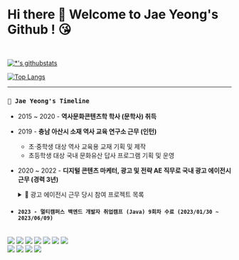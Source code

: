 # Hi there 👋 Welcome to Jae Yeong's Github ! 😘

<br>

[![*'s githubstats](https://github-readme-stats.vercel.app/api?username=chujaeyeong&show_icons=true&theme=dracula)](https://github.com/chujaeyeong)

[![Top Langs](https://github-readme-stats.vercel.app/api/top-langs/?username=chujaeyeong&layout=compact&theme=dracula)](https://github.com/chujaeyeong/github-readme-stats)


---

### `👀 Jae Yeong's Timeline`
* 2015 ~ 2020 - **역사문화콘텐츠학 학사 (문학사) 취득**
* 2019 - **충남 아산시 소재 역사 교육 연구소 근무 (인턴)**
  * 초·중학생 대상 역사 교육용 교재 기획 및 제작 
  * 초등학생 대상 국내 문화유산 답사 프로그램 기획 및 운영
* 2020 ~ 2022 - **디지털 콘텐츠 마케터, 광고 및 전략 AE 직무로 국내 광고 에이전시 근무 (경력 3년)**

   <details>
   
     <summary>📁 광고 에이전시 근무 당시 참여 프로젝트 목록</summary>

      - 국회방송 온라인 홍보 (2020. 01 ~ 2020. 12) - 전략 AE, 디지털 콘텐츠 마케터, 실무 총괄
      - 한국동서발전 온라인 홍보 (2020. 08 ~ 2020. 12) - 전략 AE
      - 공공분야 온·오프라인 홍보 대행 비딩 제안서 작성, 경쟁PT 다수 참여 (2021.01 ~ 2022.05) - 총 매출 18.5억 수주 성공
      - 롯데월드아쿠아리움 SNS 홍보 (2022. 07) - 디지털 콘텐츠 마케터
      - Logitech SNS 홍보 (PW, Gaming, S&C 포함 전 파트 / 2022. 08 ~ 2022. 10) - 디지털 콘텐츠 마케터
   
   </details>

* #### `2023 - 멀티캠퍼스 백엔드 개발자 취업캠프 (Java) 9회차 수료 (2023/01/30 ~ 2023/06/09)`

<br>

  <div>
   
   <img src="https://img.shields.io/badge/java-007396?style=for-the-badge&logo=java&logoColor=white"> 
   <img src="https://img.shields.io/badge/spring-6DB33F?style=for-the-badge&logo=spring&logoColor=white">
   <img src="https://img.shields.io/badge/spring-6DB33F?style=for-the-badge&logo=springboot&logoColor=white">
   <img src="https://img.shields.io/badge/oracle-F80000?style=for-the-badge&logo=oracle&logoColor=white"> 
   <img src="https://img.shields.io/badge/mysql-4479A1?style=for-the-badge&logo=mysql&logoColor=white"> 
   <img src="https://img.shields.io/badge/mongoDB-47A248?style=for-the-badge&logo=MongoDB&logoColor=white">
   <img src="https://img.shields.io/badge/linux-FCC624?style=for-the-badge&logo=linux&logoColor=black"> 

   <br>
   
   <img src="https://img.shields.io/badge/amazonaws-232F3E?style=for-the-badge&logo=amazonaws&logoColor=white"> 
   <img src="https://img.shields.io/badge/apache tomcat-F8DC75?style=for-the-badge&logo=apachetomcat&logoColor=white">
   <img src="https://img.shields.io/badge/git-F05032?style=for-the-badge&logo=git&logoColor=white">
   <img src="https://img.shields.io/badge/github-181717?style=for-the-badge&logo=github&logoColor=white">
   
  </div>
